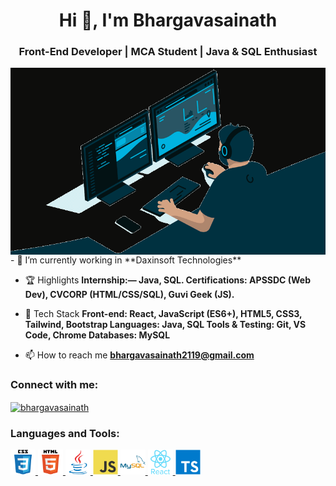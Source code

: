 <h1 align="center">Hi 👋, I'm Bhargavasainath</h1>
<h3 align="center">Front-End Developer | MCA Student | Java & SQL Enthusiast</h3>
<img align="right" alt="Coding width="400" src="https://raw.githubusercontent.com/Potential17/Potential17/master/user%20(2).gif">
- 🔭 I’m currently working in **Daxinsoft Technologies**

- 🏆 Highlights **Internship:— Java, SQL. Certifications: APSSDC (Web Dev), CVCORP (HTML/CSS/SQL), Guvi Geek (JS).**

- 🧰 Tech Stack **Front-end: React, JavaScript (ES6+), HTML5, CSS3, Tailwind, Bootstrap Languages: Java, SQL Tools & Testing: Git, VS Code, Chrome Databases: MySQL**

- 📫 How to reach me **bhargavasainath2119@gmail.com**

<h3 align="left">Connect with me:</h3>
<p align="left">
<a href="https://linkedin.com/in/bhargavasainath" target="blank"><img align="center" src="https://raw.githubusercontent.com/rahuldkjain/github-profile-readme-generator/master/src/images/icons/Social/linked-in-alt.svg" alt="bhargavasainath" height="30" width="40" /></a>
</p>

<h3 align="left">Languages and Tools:</h3>
<p align="left"> <a href="https://www.w3schools.com/css/" target="_blank" rel="noreferrer"> <img src="https://raw.githubusercontent.com/devicons/devicon/master/icons/css3/css3-original-wordmark.svg" alt="css3" width="40" height="40"/> </a> <a href="https://www.w3.org/html/" target="_blank" rel="noreferrer"> <img src="https://raw.githubusercontent.com/devicons/devicon/master/icons/html5/html5-original-wordmark.svg" alt="html5" width="40" height="40"/> </a> <a href="https://www.java.com" target="_blank" rel="noreferrer"> <img src="https://raw.githubusercontent.com/devicons/devicon/master/icons/java/java-original.svg" alt="java" width="40" height="40"/> </a> <a href="https://developer.mozilla.org/en-US/docs/Web/JavaScript" target="_blank" rel="noreferrer"> <img src="https://raw.githubusercontent.com/devicons/devicon/master/icons/javascript/javascript-original.svg" alt="javascript" width="40" height="40"/> </a> <a href="https://www.mysql.com/" target="_blank" rel="noreferrer"> <img src="https://raw.githubusercontent.com/devicons/devicon/master/icons/mysql/mysql-original-wordmark.svg" alt="mysql" width="40" height="40"/> </a> <a href="https://reactjs.org/" target="_blank" rel="noreferrer"> <img src="https://raw.githubusercontent.com/devicons/devicon/master/icons/react/react-original-wordmark.svg" alt="react" width="40" height="40"/> </a> <a href="https://www.typescriptlang.org/" target="_blank" rel="noreferrer"> <img src="https://raw.githubusercontent.com/devicons/devicon/master/icons/typescript/typescript-original.svg" alt="typescript" width="40" height="40"/> </a> </p>

